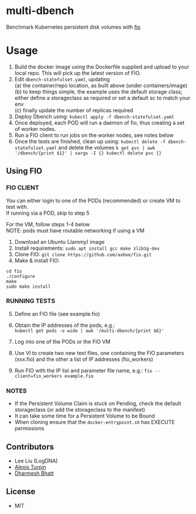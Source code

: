 # multi-dbench
Benchmark Kubernetes persistent disk volumes with [fio](https://fio.readthedocs.io/en/latest/)

# Usage

1. Build the docker image using the Dockerfile supplied and upload to your local repo. This will pick up the latest version of FIO.
2. Edit `dbench-statefulset.yaml`, updating <br>
	(a) the container/repo location, as built above (under containers/image) <br>
	(b) to keep things simple, the example uses the default storage class; either define a storageclass as required or set a default sc to match your env <br>
	(c) finally update the number of replicas required <br>
3. Deploy Dbench using: `kubectl apply -f dbench-statefulset.yaml`
4. Once deployed, each POD will run a daemon of fio, thus creating a set of worker nodes. 
5. Run a FIO client to run jobs on the worker nodes, see notes below
6. Once the tests are finished, clean up using: `kubectl delete -f dbench-statefulset.yaml` and delete the volumes `k get pvc | awk '/dbench/{print $1}' | xargs -I {} kubectl delete pvc {}` 


## Using FIO

### FIO CLIENT

You can either login to one of the PODs (recommended) or create VM to test with. <br>
If running via a POD, skip to step 5

For the VM, follow steps 1-4 below <br>
NOTE: pods must have routable networking if using a VM

1. Download an Ubuntu (Jammy) image
2. Install requirements: `sudo apt install gcc make zlib1g-dev`
3. Clone FIO: `git clone https://github.com/axboe/fio.git`
4. Make & install FIO: 

```
cd fio
./configure
make
sudo make install
```

### RUNNING TESTS

5. Define an FIO file (see example.fio)

6. Obtain the IP addresses of the pods, e.g.: <br>
`kubectl get pods -o wide | awk '/multi-dbench/{print $6}'`

7. Log into one of the PODs or the FIO VM 

8. Use VI to create two new text files, one containing the FIO parameters (xxx.fio) and the other a list of IP addresses (fio_workers)

9. Run FIO with the IP list and parameter file name, e.g.: `fio --client=fio_workers example.fio`


### NOTES

* If the Persistent Volume Claim is stuck on Pending, check the default storageclass (or add the storageclass to the manifest)
* It can take some time for a Persistent Volume to be Bound
* When cloning ensure that the `docker-entrypoint.sh` has EXECUTE permissions

## Contributors

* Lee Liu (LogDNA)
* [Alexis Turpin](https://github.com/alexis-turpin)
* [Dharmesh Bhatt](https://github.com/darkmesh-b)

## License

* MIT
